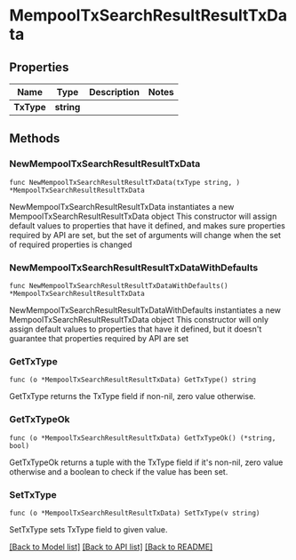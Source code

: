 # MempoolTxSearchResultResultTxData

## Properties

Name | Type | Description | Notes
------------ | ------------- | ------------- | -------------
**TxType** | **string** |  | 

## Methods

### NewMempoolTxSearchResultResultTxData

`func NewMempoolTxSearchResultResultTxData(txType string, ) *MempoolTxSearchResultResultTxData`

NewMempoolTxSearchResultResultTxData instantiates a new MempoolTxSearchResultResultTxData object
This constructor will assign default values to properties that have it defined,
and makes sure properties required by API are set, but the set of arguments
will change when the set of required properties is changed

### NewMempoolTxSearchResultResultTxDataWithDefaults

`func NewMempoolTxSearchResultResultTxDataWithDefaults() *MempoolTxSearchResultResultTxData`

NewMempoolTxSearchResultResultTxDataWithDefaults instantiates a new MempoolTxSearchResultResultTxData object
This constructor will only assign default values to properties that have it defined,
but it doesn't guarantee that properties required by API are set

### GetTxType

`func (o *MempoolTxSearchResultResultTxData) GetTxType() string`

GetTxType returns the TxType field if non-nil, zero value otherwise.

### GetTxTypeOk

`func (o *MempoolTxSearchResultResultTxData) GetTxTypeOk() (*string, bool)`

GetTxTypeOk returns a tuple with the TxType field if it's non-nil, zero value otherwise
and a boolean to check if the value has been set.

### SetTxType

`func (o *MempoolTxSearchResultResultTxData) SetTxType(v string)`

SetTxType sets TxType field to given value.



[[Back to Model list]](../README.md#documentation-for-models) [[Back to API list]](../README.md#documentation-for-api-endpoints) [[Back to README]](../README.md)



